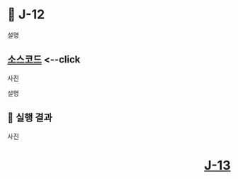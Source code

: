 # 📖 J-12
설명

[소스코드](./J12_1.java) <--click
---

사진

설명

📘 실행 결과
---

사진

# <p align="right">[J-13](./J_13.md)</p>
